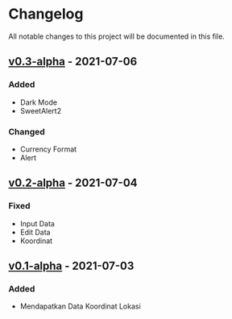 # Changelog
All notable changes to this project will be documented in this file.

## [v0.3-alpha] - 2021-07-06

### Added
- Dark Mode
- SweetAlert2

### Changed
- Currency Format
- Alert 

## [v0.2-alpha] - 2021-07-04

### Fixed
- Input Data
- Edit Data
- Koordinat

## [v0.1-alpha] - 2021-07-03
### Added
- Mendapatkan Data Koordinat Lokasi

[v0.3-alpha]: https://github.com/ilhamtaufiq/simspald/compare/v.0.2-alpha...v0.3-alpha
[v0.2-alpha]: https://github.com/ilhamtaufiq/simspald/compare/v0.1-alpha...v.0.2-alpha
[v0.1-alpha]: https://github.com/ilhamtaufiq/simspald/compare/v0.0.1-alpha...v0.1-alpha
